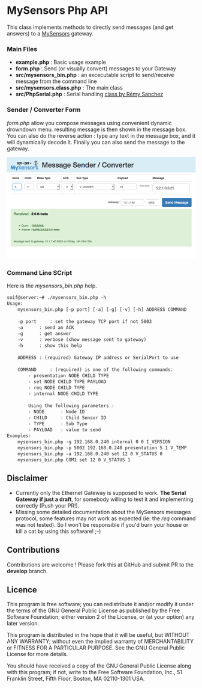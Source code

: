 # MySensors Php API

This class implements methods to directly send messages (and get answers) to a [MySensors](http://www.mysensors.org) gateway.


### Main Files
- **example.php** : Basic usage example
- **form.php** : Send (or visually convert) messages to your Gateway
- **src/mysensors_bin.php** : an excecutable script to send/receive message from the command line
- **src/mysensors.class.php** : The main class
- **src/PhpSerial.php** : Serial handling [class by Rémy Sanchez](https://github.com/Xowap/PHP-Serial/)


### Sender / Converter Form
*form.php* allow you compose messages using convenient dynamic drowndown menu. resulting message is then shown in the message box.
You can also do the reverse action : type any text in the message box, and it will dynamically decode it.
Finally  you can also send the message to the gateway.

![Form screenshot](/images/form.png)


### Command Line SCript
Here is the *mysensors_bin.php* help.

	soif@server:~# ./mysensors_bin.php -h
	Usage: 
		mysensors_bin.php [-p port] [-a] [-g] [-v] [-h] ADDRESS COMMAND
	
		-p port 	: set the gateway TCP port if not 5003
		-a		: send an ACK
		-g 		: get answer
		-v 		: verbose (show message sent to gateway)
		-h 		: show this help
	
		ADDRESS	: (required) Gateway IP address or SerialPort to use

		COMMAND		: (required) is one of the following commands:
			- presentation NODE CHILD TYPE
			- set NODE CHILD TYPE PAYLOAD
			- req NODE CHILD TYPE
			- internal NODE CHILD TYPE

			Using the following parameters :
			- NODE 		: Node ID
			- CHILD		: Child Sensor ID
			- TYPE		: Sub Type
			- PAYLOAD	: value to send
	Examples:
		mysensors_bin.php -g 192.168.0.240 internal 0 0 I_VERSION
		mysensors_bin.php -p 5002 192.168.0.240 presentation 5 1 V_TEMP
		mysensors_bin.php -a 192.168.0.240 set 12 0 V_STATUS 0	
		mysensors_bin.php COM1 set 12 0 V_STATUS 1	


## Disclaimer
- Currently only the Ethernet Gateway is supposed to work. **The Serial Gateway if just a draft**, for somebody willing to test it and implementing correctly (Push  your PR!).
- Missing some detailed documentation about the MySensors messages protocol, some features may not work as expected (ie: the *req* command was not tested). So I won't be responsible if you'd burn your house or kill a cat by using this software! ;-)


## Contributions
Contributions are welcome ! Please fork this at GitHub and submit PR to the **develop** branch.


## Licence

This program is free software; you can redistribute it and/or modify it under the terms of the GNU General Public License as published by the Free Software Foundation; either version 2 of the License, or (at your option) any later version.

This program is distributed in the hope that it will be useful, but WITHOUT ANY WARRANTY; without even the implied warranty of MERCHANTABILITY or FITNESS FOR A PARTICULAR PURPOSE.  See the GNU General Public License for more details.

You should have received a copy of the GNU General Public License along with this program; if not, write to the Free Software Foundation, Inc., 51 Franklin Street, Fifth Floor, Boston, MA 02110-1301 USA.

